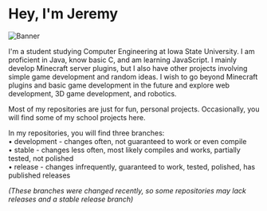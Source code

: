 # Hey, I'm Jeremy

![Banner](https://i.imgur.com/qRio593.png)

I'm a student studying Computer Engineering at Iowa State University. I am proficient in Java, know basic C, and am learning JavaScript. I mainly develop Minecraft server plugins, but I also have other projects involving simple game development and random ideas. I wish to go beyond Minecraft plugins and basic game development in the future and explore web development, 3D game development, and robotics. 

Most of my repositories are just for fun, personal projects. Occasionally, you will find some of my school projects here.

In my repositories, you will find three branches:<br>
• development - changes often, not guaranteed to work or even compile<br>
• stable - changes less often, most likely compiles and works, partially tested, not polished<br>
• release - changes infrequently, guaranteed to work, tested, polished, has published releases

*(These branches were changed recently, so some repositories may lack releases and a stable release branch)*
